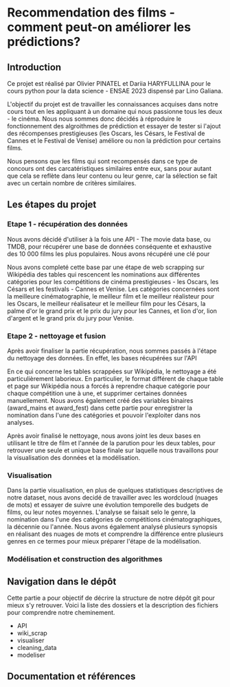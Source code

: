 # Recommendation des films - comment peut-on améliorer les prédictions? 

## Introduction 
Ce projet est réalisé par Olivier PINATEL et Dariia HARYFULLINA pour le cours python pour la data science - ENSAE 2023 dispensé par Lino Galiana. 

L'objectif du projet est de travailler les connaissances acquises dans notre cours tout en les appliquant à un domaine qui nous passionne tous les deux - le cinéma. Nous nous sommes donc décidés à réproduire le fonctionnement des algroithmes de prédiction et essayer de tester si l'ajout des récompenses prestigieuses (les Oscars, les Césars, le Festival de Cannes et le Festival de Venise) améliore ou non la prédiction pour certains films. 

Nous pensons que les films qui sont recompensés dans ce type de concours ont des carcatéristiques similaires entre eux, sans pour autant que cela se reflète dans leur contenu ou leur genre, car la sélection se fait avec un certain nombre de critères similaires.

## Les étapes du projet 
### Etape 1 - récupération des données 
Nous avons décidé d'utiliser à la fois une API - The movie data base, ou TMDB, pour récupérer une base de données conséquente et exhaustive des 10 000 films les plus populaires. Nous avons récupéré une clé pour 

Nous avons completé cette base par une étape de web scrapping sur Wikipédia des tables qui rescencent les nominations aux différentes catégories pour les compétitions de cinéma prestigieuses - les Oscars, les Césars et les festivals - Cannes et Venise. Les catégories concernées sont la meilleure cinématographie, le meilleur film et le meilleur réalisteur pour les Oscars, le meilleur réalisateur et le meilleur film pour les Césars, la palme d'or le grand prix et le prix du jury pour les Cannes, et lion d'or, lion d'argent et le grand prix du jury pour Venise. 
### Etape 2 - nettoyage et fusion 
Après avoir finaliser la partie récupération, nous sommes passés à l'étape du nettoyage des données. En effet, les bases récupérées sur l'API 

En ce qui concerne les tables scrappées sur Wikipédia, le nettoyage a été particulièrement laborieux. En particulier, le format différent de chaque table et page sur Wikipédia nous a forcés à reprendre chaque catégorie pour chaque compétition une à une, et supprimer certaines données manuellement. Nous avons également créé des variables binaires (award_mains et award_fest) dans cette partie pour enregistrer la nomination dans l'une des catégories et pouvoir l'exploiter dans nos analyses. 

Après avoir finalisé le nettoyage, nous avons joint les deux bases en utilisant le titre de film et l'année de la parution pour les deux tables, pour retrouver une seule et unique base finale sur laquelle nous travaillons pour la visualisation des données et la modélisation. 
### Visualisation 
Dans la partie visualisation, en plus de quelques statistiques descriptives de notre dataset, nous avons decidé de travailler avec les wordcloud (nuages de mots) et essayer de suivre une évolution temporelle des budgets de films, ou leur notes moyennes. L'analyse se faisait selo le genre, la nomination dans l'une des catégories de compétitions cinématographiques, la décennie ou l'année. Nous avons également analysé plusieurs synopsis en réalisant des nuages de mots et comprendre la différence entre plusieurs genres en ce termes pour mieux préparer l'étape de la modélisation. 
### Modélisation et construction des algorithmes 

## Navigation dans le dépôt 
Cette partie a pour objectif de décrire la structure de notre dépôt git pour mieux s'y retrouver. 
Voici la liste des dossiers et la description des fichiers pour comprendre notre cheminement. 
* API 
* wiki_scrap
* visualiser
* cleaning_data
* modeliser

## Documentation et références 
